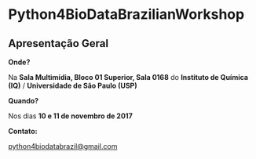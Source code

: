 # Python4BioDataBrazilianWorkshop

## Apresentação Geral


**Onde?**

Na **Sala Multimídia, Bloco 01 Superior, Sala 0168** do **Instituto de Química (IQ)** / **Universidade de São Paulo (USP)**

**Quando?**

Nos dias **10 e 11 de novembro de 2017**

**Contato:**

python4biodatabrazil@gmail.com
